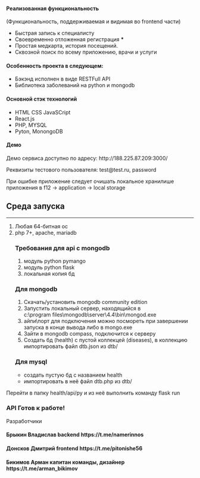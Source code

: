 <h4> Реализованная функциональность </h4>
(Функциональность, поддерживаемая и видимая во frontend части)
<ul>
    <li> Быстрая запись к специалисту </li>
    <li> Своевременно отложенная регистрация <b>*</b> </li>
    <li> Простая медкарта, история посещений. </li>
    <li> Сквозной поиск по всему приложению, врачи и услуги </li>
</ul>

<h4> Особенность проекта в следующем: </h4>
<ul>
    <li> Бэкэнд исполнен в виде RESTFull API </li>
    <li> Библиотека заболеваний на python и mongodb </li>
</ul>

<h4> Основной стэк технологий </h4>
<ul>
    <li> HTML CSS JavaSCript</li>
    <li> React.js </li>
    <li> PHP, MYSQL</li>
    <li> Pyton, MonongoDB</li>
</ul>

<h4> Демо </h4>
<p>Демо сервиса доступно по адресу: http://188.225.87.209:3000/</p>
<p>Реквизиты тестового пользователя: test@test.ru, password</p>
<p> При ошибке приложение следует очишать локальное хранилише приложения в f12 -> application -> local storage </p>

<h2> Среда запуска </h2>
<hr>
<ol>
    <li>Любая 64-битная ос</li>
    <li>php 7+, apache, mariadb</li>

<h3>Требования для api с mongodb</h3> 
<ol>
    <li>модуль python pymango  </li>
    <li>модуль python flask    </li>
    <li>локальная копия бд     </li>
</ol>

<h3>Для mongodb</h3>
<ol>
    <li> Скачать/установить mongodb community edition </li>
    <li> Запустить локальный сервер, находящийся в  </li>
    c:\program files\mongodb\server\4.4\bin\mongod.exe
    <li> айпи\порт для подключения можно посмореть при завершении запуска в конце вывода либо в mongo.exe</li>
    <li> Зайти в mongodb compass, подключится к серверу </li>
    <li> Создать бд (health) с пустой коллекцей (diseases), в коллекцию импортировать файл dtb.json из dtb/ </li>
</ol>

<h3>Для mysql</h3>
<ul>
    <li> создать пустую бд с названием health</li>
    <li> импортировать в неё файл dtb.php из dtb/ </li>
<ul>
</ol>
<p>Перейти в папку health/api/py и из неё выполнить команду flask run</p>

<h3> API Готов к работе! </h3>

Разработчики    
<h4> Брыкин Владислав backend https://t.me/namerinnos </h4>
<h4> Донсков Дмитрий frontend https://t.me/pitonishe56 </h4>
<h4> Бикимов Арман капитан команды, дизайнер https://t.me/arman_bikimov </h4>
